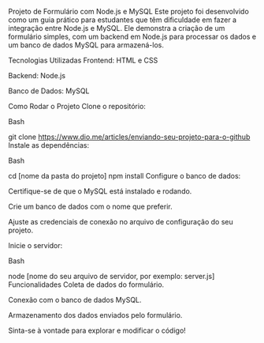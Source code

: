 Projeto de Formulário com Node.js e MySQL
Este projeto foi desenvolvido como um guia prático para estudantes que têm dificuldade em fazer a integração entre Node.js e MySQL. Ele demonstra a criação de um formulário simples, com um backend em Node.js para processar os dados e um banco de dados MySQL para armazená-los.

Tecnologias Utilizadas
Frontend: HTML e CSS

Backend: Node.js

Banco de Dados: MySQL

Como Rodar o Projeto
Clone o repositório:

Bash

git clone https://www.dio.me/articles/enviando-seu-projeto-para-o-github
Instale as dependências:

Bash

cd [nome da pasta do projeto]
npm install
Configure o banco de dados:

Certifique-se de que o MySQL está instalado e rodando.

Crie um banco de dados com o nome que preferir.

Ajuste as credenciais de conexão no arquivo de configuração do seu projeto.

Inicie o servidor:

Bash

node [nome do seu arquivo de servidor, por exemplo: server.js]
Funcionalidades
Coleta de dados do formulário.

Conexão com o banco de dados MySQL.

Armazenamento dos dados enviados pelo formulário.

Sinta-se à vontade para explorar e modificar o código!


